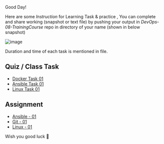 Good Day!

Here are some *Instruction* for Learning Task & practice , You can complete and share working (snapshot or text file) by pushing your output in *DevOps-08-TrainingCourse* repo in directory of your name (shown in below snapshot)



![image](https://user-images.githubusercontent.com/56934817/219891800-6fc77772-2740-4927-880a-9ebc8292d8a4.png)


Duration and time of each task is mentioned in file.

## Quiz / Class Task

- [Docker Task 01](https://github.com/engineerbaz/DevOps-08-TrainingCourse/blob/main/LearningTask/Docker-ClassTask-01.md) 
- [Ansible Task 01](https://github.com/engineerbaz/DevOps-08-TrainingCourse/blob/main/LearningTask/Ansible-ClassTask-01.md) 
- [Linux Task 01](https://github.com/engineerbaz/DevOps-08-TrainingCourse/blob/main/LearningTask/Linux-ClassTask-01.md) 

## Assignment
- [Ansible - 01](https://github.com/engineerbaz/DevOps-08-TrainingCourse/blob/main/LearningTask/Ansible-Assignment-02.md)
- [Git - 01](https://github.com/engineerbaz/DevOps-08-TrainingCourse/blob/main/LearningTask/Git-Assignment-01.md)
- [Linux - 01](https://github.com/engineerbaz/DevOps-08-TrainingCourse/blob/main/LearningTask/Linux-Assignment-01.md)

Wish you good luck 🤞 
